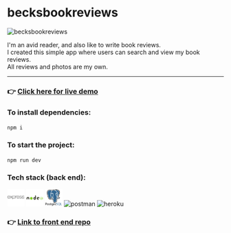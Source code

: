 # becksbookreviews

<img src="https://live.staticflickr.com/65535/51860259596_1a1a8afb3f_w.jpg" width="300" height="300" alt="becksbookreviews">

I'm an avid reader, and also like to write book reviews. <br>
I created this simple app where users can search and view my book reviews. <br>
All reviews and photos are my own.
<hr>

### 👉 [Click here for live demo](https://becksbookreviews.netlify.app/)

### To install dependencies:

`npm i`

### To start the project:

`npm run dev`

### Tech stack (back end):
<img src="https://raw.githubusercontent.com/devicons/devicon/master/icons/express/express-original-wordmark.svg" alt="express" width="40" height="40"/> <img src="https://raw.githubusercontent.com/devicons/devicon/master/icons/nodejs/nodejs-original-wordmark.svg" alt="nodejs" width="40" height="40"/> <img src="https://raw.githubusercontent.com/devicons/devicon/master/icons/postgresql/postgresql-original-wordmark.svg" alt="postgresql" width="40" height="40"/> <img src="https://www.vectorlogo.zone/logos/getpostman/getpostman-icon.svg" alt="postman" width="40" height="40"/> <img src="https://www.vectorlogo.zone/logos/heroku/heroku-icon.svg" alt="heroku" width="40" height="40"/>
### 👉 [Link to front end repo](https://github.com/KatieClarinet/BookReviews_FrontEnd)

